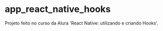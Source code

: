 # app_react_native_hooks

Projeto feito no curso da Alura 'React Native: utilizando e criando Hooks'.
